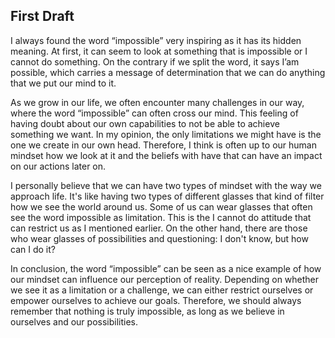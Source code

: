 ## First Draft

I always found the word “impossible” very inspiring as it has its hidden meaning. At first, it can seem to look at something that is impossible or I cannot do something. On the contrary if we split the word, it says I’am possible, which carries a message of determination that we can do anything that we put our mind to it.

As we grow in our life, we often encounter many challenges in our way, where the word “impossible” can often cross our mind. This feeling of having doubt about our own capabilities to not be able to achieve something we want. In my opinion, the only limitations  we might have is the one we create in our own head. Therefore, I think is often up to our human mindset how we look at it and the beliefs with have that can have an impact on our actions later on. 

I personally believe that we can have two types of mindset with the way we approach life. It's like having two types of different glasses that kind of filter how we see the world around us. Some of us can wear glasses that often see the word impossible as limitation. This is the I cannot do attitude that can restrict us as I mentioned earlier. On the other hand, there are those who wear glasses of possibilities and questioning:  I don't know, but how can I do it? 

In conclusion, the word “impossible” can be seen as a nice example of how our mindset can influence our perception of reality. Depending on whether we see it as a limitation or a challenge, we can either restrict ourselves or empower ourselves to achieve our goals. Therefore, we should always remember that nothing is truly impossible, as long as we believe in ourselves and our possibilities.

